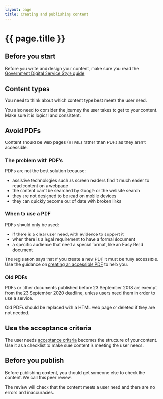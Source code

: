 ```yaml
---
layout: page
title: Creating and publishing content
---
```


# {{ page.title }}

## Before you start

Before you write and design your content, make sure you read the [Government Digital Service Style guide](https://www.gov.uk/guidance/style-guide/a-to-z-of-gov-uk-style)

## Content types

You need to think about which content type best meets the user need.

You also need to consider the journey the user takes to get to your content. Make sure it is logical and consistent.

## Avoid PDFs

Content should be web pages (HTML) rather than PDFs as they aren’t accessible. 

### The problem with PDF’s 

PDFs are not the best solution because:  

- assistive technologies such as screen readers find it much easier to read content on a webpage
- the content can't be searched by Google or the website search 
- they are not designed to be read on mobile devices 
- they can quickly become out of date with broken links 

### When to use a PDF

PDFs should only be used:  

- if there is a clear user need, with evidence to support it 
- when there is a legal requirement to have a formal document  
- a specific audience that need a special format, like an Easy Read document 

The legislation says that if you create a new PDF it must be fully accessible. Use the guidance on [creating an accessible PDF]() to help you. 

### Old PDFs 

 
PDFs or other documents published before 23 September 2018 are exempt from the 23 September 2020 deadline, unless users need them in order to use a service. 

Old PDFs should be replaced with a HTML web page or deleted if they are not needed. 

## Use the acceptance criteria

The user needs [acceptance criteria](https://www.gov.uk/service-manual/agile-delivery/writing-user-stories) becomes the structure of your content. Use it as a checklist to make sure content is meeting the user needs.

## Before you publish

Before publishing content, you should get someone else to check the content. We call this peer review.

The review will check that the content meets a user need and there are no errors and inaccuracies.
